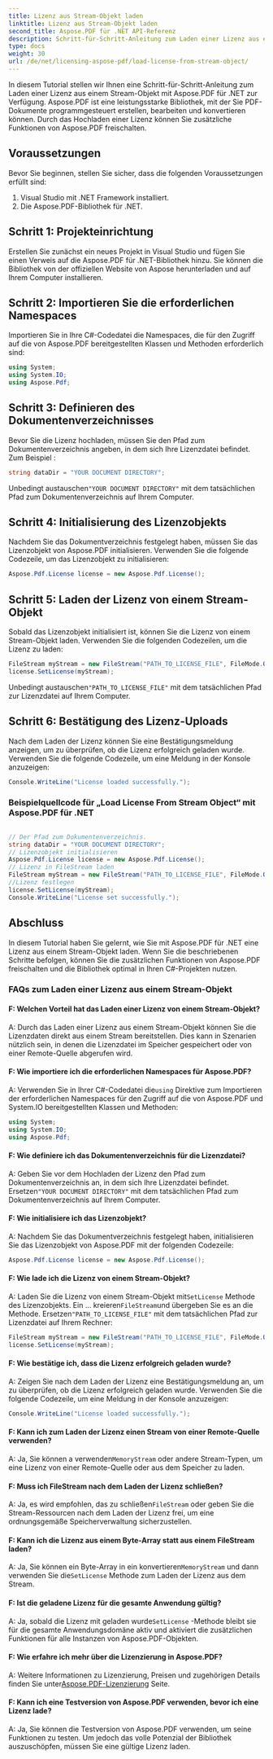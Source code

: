 ```yaml
---
title: Lizenz aus Stream-Objekt laden
linktitle: Lizenz aus Stream-Objekt laden
second_title: Aspose.PDF für .NET API-Referenz
description: Schritt-für-Schritt-Anleitung zum Laden einer Lizenz aus einem Stream-Objekt mit Aspose.PDF für .NET. Schalten Sie zusätzliche Funktionen frei.
type: docs
weight: 30
url: /de/net/licensing-aspose-pdf/load-license-from-stream-object/
---
```

In diesem Tutorial stellen wir Ihnen eine Schritt-für-Schritt-Anleitung zum Laden einer Lizenz aus einem Stream-Objekt mit Aspose.PDF für .NET zur Verfügung. Aspose.PDF ist eine leistungsstarke Bibliothek, mit der Sie PDF-Dokumente programmgesteuert erstellen, bearbeiten und konvertieren können. Durch das Hochladen einer Lizenz können Sie zusätzliche Funktionen von Aspose.PDF freischalten.

## Voraussetzungen

Bevor Sie beginnen, stellen Sie sicher, dass die folgenden Voraussetzungen erfüllt sind:

1. Visual Studio mit .NET Framework installiert.
2. Die Aspose.PDF-Bibliothek für .NET.

## Schritt 1: Projekteinrichtung

Erstellen Sie zunächst ein neues Projekt in Visual Studio und fügen Sie einen Verweis auf die Aspose.PDF für .NET-Bibliothek hinzu. Sie können die Bibliothek von der offiziellen Website von Aspose herunterladen und auf Ihrem Computer installieren.

## Schritt 2: Importieren Sie die erforderlichen Namespaces

Importieren Sie in Ihre C#-Codedatei die Namespaces, die für den Zugriff auf die von Aspose.PDF bereitgestellten Klassen und Methoden erforderlich sind:

```csharp
using System;
using System.IO;
using Aspose.Pdf;
```

## Schritt 3: Definieren des Dokumentenverzeichnisses

Bevor Sie die Lizenz hochladen, müssen Sie den Pfad zum Dokumentenverzeichnis angeben, in dem sich Ihre Lizenzdatei befindet. Zum Beispiel :

```csharp
string dataDir = "YOUR DOCUMENT DIRECTORY";
```

 Unbedingt austauschen`"YOUR DOCUMENT DIRECTORY"` mit dem tatsächlichen Pfad zum Dokumentenverzeichnis auf Ihrem Computer.

## Schritt 4: Initialisierung des Lizenzobjekts

Nachdem Sie das Dokumentverzeichnis festgelegt haben, müssen Sie das Lizenzobjekt von Aspose.PDF initialisieren. Verwenden Sie die folgende Codezeile, um das Lizenzobjekt zu initialisieren:

```csharp
Aspose.Pdf.License license = new Aspose.Pdf.License();
```

## Schritt 5: Laden der Lizenz von einem Stream-Objekt

Sobald das Lizenzobjekt initialisiert ist, können Sie die Lizenz von einem Stream-Objekt laden. Verwenden Sie die folgenden Codezeilen, um die Lizenz zu laden:

```csharp
FileStream myStream = new FileStream("PATH_TO_LICENSE_FILE", FileMode.Open);
license.SetLicense(myStream);
```

 Unbedingt austauschen`"PATH_TO_LICENSE_FILE"` mit dem tatsächlichen Pfad zur Lizenzdatei auf Ihrem Computer.

## Schritt 6: Bestätigung des Lizenz-Uploads

Nach dem Laden der Lizenz können Sie eine Bestätigungsmeldung anzeigen, um zu überprüfen, ob die Lizenz erfolgreich geladen wurde. Verwenden Sie die folgende Codezeile, um eine Meldung in der Konsole anzuzeigen:

```csharp
Console.WriteLine("License loaded successfully.");
```

### Beispielquellcode für „Load License From Stream Object“ mit Aspose.PDF für .NET 

```csharp

// Der Pfad zum Dokumentenverzeichnis.
string dataDir = "YOUR DOCUMENT DIRECTORY";
// Lizenzobjekt initialisieren
Aspose.Pdf.License license = new Aspose.Pdf.License();
// Lizenz in FileStream laden
FileStream myStream = new FileStream("PATH_TO_LICENSE_FILE", FileMode.Open);
//Lizenz festlegen
license.SetLicense(myStream);
Console.WriteLine("License set successfully.");

```

## Abschluss

In diesem Tutorial haben Sie gelernt, wie Sie mit Aspose.PDF für .NET eine Lizenz aus einem Stream-Objekt laden. Wenn Sie die beschriebenen Schritte befolgen, können Sie die zusätzlichen Funktionen von Aspose.PDF freischalten und die Bibliothek optimal in Ihren C#-Projekten nutzen.

### FAQs zum Laden einer Lizenz aus einem Stream-Objekt

#### F: Welchen Vorteil hat das Laden einer Lizenz von einem Stream-Objekt?

A: Durch das Laden einer Lizenz aus einem Stream-Objekt können Sie die Lizenzdaten direkt aus einem Stream bereitstellen. Dies kann in Szenarien nützlich sein, in denen die Lizenzdatei im Speicher gespeichert oder von einer Remote-Quelle abgerufen wird.

#### F: Wie importiere ich die erforderlichen Namespaces für Aspose.PDF?

 A: Verwenden Sie in Ihrer C#-Codedatei die`using` Direktive zum Importieren der erforderlichen Namespaces für den Zugriff auf die von Aspose.PDF und System.IO bereitgestellten Klassen und Methoden:
```csharp
using System;
using System.IO;
using Aspose.Pdf;
```

#### F: Wie definiere ich das Dokumentenverzeichnis für die Lizenzdatei?

 A: Geben Sie vor dem Hochladen der Lizenz den Pfad zum Dokumentenverzeichnis an, in dem sich Ihre Lizenzdatei befindet. Ersetzen`"YOUR DOCUMENT DIRECTORY"` mit dem tatsächlichen Pfad zum Dokumentenverzeichnis auf Ihrem Computer.

#### F: Wie initialisiere ich das Lizenzobjekt?

A: Nachdem Sie das Dokumentverzeichnis festgelegt haben, initialisieren Sie das Lizenzobjekt von Aspose.PDF mit der folgenden Codezeile:
```csharp
Aspose.Pdf.License license = new Aspose.Pdf.License();
```

#### F: Wie lade ich die Lizenz von einem Stream-Objekt?

 A: Laden Sie die Lizenz von einem Stream-Objekt mit`SetLicense` Methode des Lizenzobjekts. Ein ... kreieren`FileStream`und übergeben Sie es an die Methode. Ersetzen`"PATH_TO_LICENSE_FILE"` mit dem tatsächlichen Pfad zur Lizenzdatei auf Ihrem Rechner:
```csharp
FileStream myStream = new FileStream("PATH_TO_LICENSE_FILE", FileMode.Open);
license.SetLicense(myStream);
```

#### F: Wie bestätige ich, dass die Lizenz erfolgreich geladen wurde?

A: Zeigen Sie nach dem Laden der Lizenz eine Bestätigungsmeldung an, um zu überprüfen, ob die Lizenz erfolgreich geladen wurde. Verwenden Sie die folgende Codezeile, um eine Meldung in der Konsole anzuzeigen:
```csharp
Console.WriteLine("License loaded successfully.");
```

#### F: Kann ich zum Laden der Lizenz einen Stream von einer Remote-Quelle verwenden?

 A: Ja, Sie können a verwenden`MemoryStream` oder andere Stream-Typen, um eine Lizenz von einer Remote-Quelle oder aus dem Speicher zu laden.

#### F: Muss ich FileStream nach dem Laden der Lizenz schließen?

 A: Ja, es wird empfohlen, das zu schließen`FileStream` oder geben Sie die Stream-Ressourcen nach dem Laden der Lizenz frei, um eine ordnungsgemäße Speicherverwaltung sicherzustellen.

#### F: Kann ich die Lizenz aus einem Byte-Array statt aus einem FileStream laden?

 A: Ja, Sie können ein Byte-Array in ein konvertieren`MemoryStream` und dann verwenden Sie die`SetLicense` Methode zum Laden der Lizenz aus dem Stream.

#### F: Ist die geladene Lizenz für die gesamte Anwendung gültig?

 A: Ja, sobald die Lizenz mit geladen wurde`SetLicense` -Methode bleibt sie für die gesamte Anwendungsdomäne aktiv und aktiviert die zusätzlichen Funktionen für alle Instanzen von Aspose.PDF-Objekten.

#### F: Wie erfahre ich mehr über die Lizenzierung in Aspose.PDF?

A: Weitere Informationen zu Lizenzierung, Preisen und zugehörigen Details finden Sie unter[Aspose.PDF-Lizenzierung](https://purchase.aspose.com/pricing/pdf/net) Seite.

#### F: Kann ich eine Testversion von Aspose.PDF verwenden, bevor ich eine Lizenz lade?

A: Ja, Sie können die Testversion von Aspose.PDF verwenden, um seine Funktionen zu testen. Um jedoch das volle Potenzial der Bibliothek auszuschöpfen, müssen Sie eine gültige Lizenz laden.